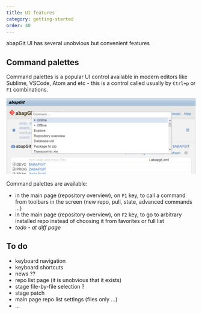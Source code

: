```yaml
---
title: UI features
category: getting-started
order: 40
---
```


abapGit UI has several unobvious but convenient features

## Command palettes

Command palettes is a popular UI control available in modern editors like Sublime, VSCode, Atom and etc - this is a control called usually by `Ctrl+p` or `F1` combinations.

![command palette example](img/ui-command-palette.png)

Command palettes are available:

- in the main page (repository overview), on `F1` key, to call a command from toolbars in the screen (new repo, pull, state, advanced commands ...)
- in the main page (repository overview), on `F2` key, to go to arbitrary installed repo instead of choosing it from favorites or full list
- *todo - at diff page*

## To do

- keyboard navigation
- keyboard shortcuts
- news ??
- repo list page (it is unobvious that it exists)
- stage file-by-file selection ?
- stage patch
- main page repo list settings (files only ...)
- ...